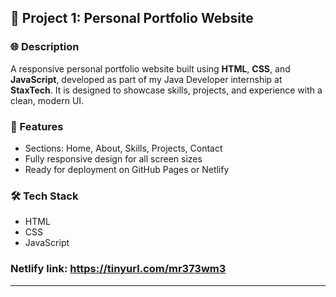 ## 📁 Project 1: Personal Portfolio Website

### 🌐 Description

A responsive personal portfolio website built using **HTML**, **CSS**, and **JavaScript**, developed as part of my Java Developer internship at **StaxTech**. It is designed to showcase skills, projects, and experience with a clean, modern UI.

### 🎯 Features

- Sections: Home, About, Skills, Projects, Contact
- Fully responsive design for all screen sizes
- Ready for deployment on GitHub Pages or Netlify

### 🛠 Tech Stack
- HTML
- CSS
- JavaScript

### Netlify link: https://tinyurl.com/mr373wm3

---
